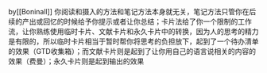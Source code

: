 by[[Boninall]]
你阅读和摄入的方法和笔记方法本身就无关，笔记方法只管你在后续的产出或回忆的时候给予你提示或者让你总结；卡片法给了你一个限制的工作流，让你熟练使用临时卡片、文献卡片和永久卡片中的转换，因为人的思考的精力是有限的，所以临时卡片相当于暂时帮你将思考的负担放下，起到了一个待办清单的效果（GTD收集箱）；而文献卡片则是起到了让你用自己的语言说相关的内容的效果（费曼）；永久卡片则是起到输出的效果 